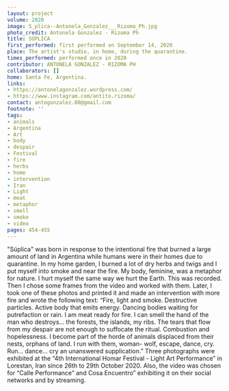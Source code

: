 ```yaml
---
layout: project
volume: 2020
image: S_plica--Antonela_Gonzalez___Rizoma_Ph.jpg
photo_credit: Antonela Gonzalez - Rizoma Ph
title: SÚPLICA
first_performed: first performed on September 14, 2020
place: The artist's studio, in home, during the quarantine.
times_performed: performed once in 2020
contributor: ANTONELA GONZALEZ - RIZOMA PH
collaborators: []
home: Santa Fe, Argentina.
links:
- https://antonelagonzalez.wordpress.com/
- https://www.instagram.com/antito.rizoma/
contact: antogonzalez.08@gmail.com
footnote: ''
tags:
- animals
- Argentina
- Art
- body
- despair
- Festival
- fire
- herbs
- home
- intervention
- Iran
- Light
- meat
- metaphor
- smell
- smoke
- video
pages: 454-455
---
```



"Súplica" was born in response to the intentional fire that burned a large amount of land in Argentina while humans were in their homes due to quarantine.
In my home garden, I burned a lot of dry herbs and twigs and I put myself into smoke and near the fire. My body, feminine, was a metaphor for nature. I hurt myself the same way we hurt the Earth. This was recorded.
Then I chose some frames from the video and worked with them. Later, I took one of these photos and printed it and made an intervention with more fire and wrote the following text:
“Fire, light and smoke. Destructive particles. Active body that emits energy. Dancing bodies waiting for putrefaction or rain. I am meat ready for fire.
I can smell the hand of the man who destroys… the forests, the islands, my ribs. The tears that flow from my despair are not enough to suffocate the ritual.
Combustion and hopelessness.
I become part of the horde of animals displaced from their nests, orphans of land. I run with them, woman- wolf, escape, dance, cry.
Run… dance… cry an unanswered supplication.”
Three photographs were exhibited at the “4th International Homar Festival - Light Art Performance” in Lorestan, Iran since 26th to 29th October 2020. Also, the video was chosen for “Calle Performance” and Cosa Encuentro” exhibiting it on their social networks and by streaming.
